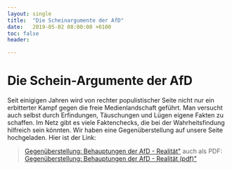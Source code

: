 ```yaml
---
layout: single
title:  "Die Scheinargumente der AfD"
date:   2019-05-02 08:00:00 +0100
toc: false
header:

---
```


# Die Schein-Argumente der AfD

Seit einigigen Jahren wird von rechter populistischer Seite nicht nur ein erbitterter Kampf gegen die freie Medienlandschaft geführt. Man versucht auch selbst durch Erfindungen, Täuschungen und Lügen eigene Fakten zu schaffen. Im Netz gibt es viele Faktenchecks, die bei der Wahrheitsfindung hilfreich sein könnten. Wir haben eine Gegenüberstellung auf unsere Seite hochgeladen.
Hier ist der Link: 
> [Gegenüberstellung: Behauptungen der AfD - Realität"](/assets/images/2019-05-02-Argu_AFD.pptx)
auch als PDF:
> [Gegenüberstellung: Behauptungen der AfD - Realität (pdf)"](/assets/images/2019-05-02-Argu_AFD.pdf)
